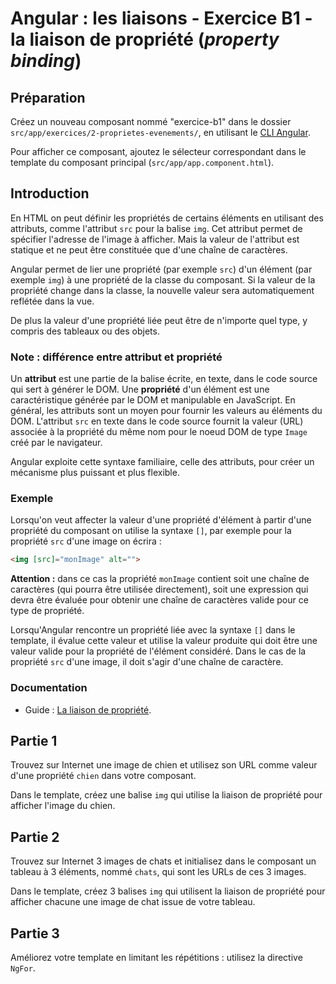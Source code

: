 # Angular : les liaisons - Exercice B1 - la liaison de propriété (_property binding_)


## Préparation
Créez un nouveau composant nommé "exercice-b1" dans le dossier `src/app/exercices/2-proprietes-evenements/`, en utilisant le [CLI Angular](https://angular.io/cli).

Pour afficher ce composant, ajoutez le sélecteur correspondant dans le template du composant principal (`src/app/app.component.html`).


## Introduction

En HTML on peut définir les propriétés de certains éléments en utilisant des attributs, comme l'attribut `src` pour la balise `img`. Cet attribut permet de spécifier l'adresse de l'image à afficher. Mais la valeur de l'attribut est statique et ne peut être constituée que d'une chaîne de caractères.

Angular permet de lier une propriété (par exemple `src`) d'un élément (par exemple `img`) à une propriété de la classe du composant. Si la valeur de la propriété change dans la classe, la nouvelle valeur sera automatiquement reflétée dans la vue.

De plus la valeur d'une propriété liée peut être de n'importe quel type, y compris des tableaux ou des objets.

### Note : différence entre attribut et propriété
Un **attribut** est une partie de la balise écrite, en texte, dans le code source qui sert à générer le DOM. Une **propriété** d'un élément est une caractéristique générée par le DOM et manipulable en JavaScript. En général, les attributs sont un moyen pour fournir les valeurs au éléments du DOM. L'attribut `src` en texte dans le code source fournit la valeur (URL) associée à la propriété du même nom pour le noeud DOM de type `Image` créé par le navigateur.

Angular exploite cette syntaxe familiaire, celle des attributs, pour créer un mécanisme plus puissant et plus flexible.

### Exemple
Lorsqu'on veut affecter la valeur d'une propriété d'élément à partir d'une propriété du composant on utilise la syntaxe `[]`, par exemple pour la propriété `src` d'une image on écrira :

``` html
<img [src]="monImage" alt="">
```

**Attention :** dans ce cas la propriété `monImage` contient soit une chaîne de caractères (qui pourra être utilisée directement), soit une expression qui devra être évaluée pour obtenir une chaîne de caractères valide pour ce type de propriété.

Lorsqu'Angular rencontre un propriété liée avec la syntaxe `[]` dans le template, il évalue cette valeur et utilise la valeur produite qui doit être une valeur valide pour la propriété de l'élément considéré. Dans le cas de la propriété `src` d'une image, il doit s'agir d'une chaîne de caractère.

### Documentation
- Guide : [La liaison de propriété](https://angular.io/guide/template-syntax#property-binding).


## Partie 1
Trouvez sur Internet une image de chien et utilisez son URL comme valeur d'une propriété `chien` dans votre composant.

Dans le template, créez une balise `img` qui utilise la liaison de propriété pour afficher l'image du chien.


## Partie 2
Trouvez sur Internet 3 images de chats et initialisez dans le composant un tableau à 3 éléments, nommé `chats`, qui sont les URLs de ces 3 images.

Dans le template, créez 3 balises `img` qui utilisent la liaison de propriété pour afficher chacune une image de chat issue de votre tableau.


## Partie 3
Améliorez votre template en limitant les répétitions : utilisez la directive `NgFor`.
